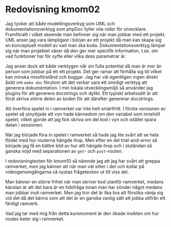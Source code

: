 ---
---

# Redovisning kmom02

Jag tycker att både modellingsverkyg som UML och dokumentationsverktyg som
phpDoc fyller olia roller för utvecklare. Framförallt i vilket skeende man
befinner sig när man jobbar med ett projekt. UML anser jag vara lämpligast i
början av ett projekt då man kan skapa sig en konceptuell modell av vad man ska
koda. Dokumentationsverktyg lämpar sig när man projektet växer då den ger mer
specifik information, t.ex. om vad funktioner har för syfte eller vilka dess
parametrar är.

Jag anser dock att både verktygen når sin fulla potential då man är mer än
person som jobbar på ett ett projekt. Det ger ramar att förhålla sig till vilket
kan minska missförstånd och buggar. Jag har väl egentligen ingen direkt åsikt om
`make doc` förutom att det verkar vara ett smidigt verktyg att generera
dokumentation. I min lokala utvecklingsmiljö så använder jag plugins för att
generera docstrings och dylikt. Ett typiskt arbetssätt är att först skriva
större delen av koden för att därefter genererar docstrings.

Att överföra spelet in i ramverket var inte helt smärtfritt. I första versionen
av spelet så utnyttjade att vyn hade kännedom om den variabel som innehöll
spelet, vilket gjorde att jag fick skriva om del kod i vyn och istället spara
datan i sessionen.

När jag började föra in spelet i ramverket så hade jag lite svårt att se hela
flödet med hur routerna hängde ihop. Men efter en del trial-and-error så började
jag få en bättre bild av hur allt hängde ihop och i slutändan så ganska nöjd med
separationen av `get`- och `post`-routen.

I redovisningtexten för kmom10 så nämnde jag att jag har svårt att greppa
ramverket, men jag känner att när man väl sitter i det och kollar på
videogenomgångarna så nystas frågetecken ut till viss del.

Man känner en större frihet när man skriver kod utanför ramverket, medans
känslan är att det bara är en tidsfråga innan man har sönder något medans man
jobbar inuti ramverket. Men jag tror det är lika bra att försöka vänja sig vid
det då det känns som att det är en ganska vanlig sätt att jobba utifrån ett
färdigt ramverk.

Vad jag tar med mig från detta kursmoment är den ökade insikten om hur routes
beter sig i ramverket.
